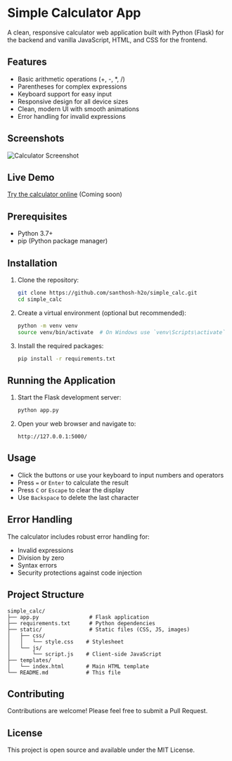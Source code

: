 # Simple Calculator App

A clean, responsive calculator web application built with Python (Flask) for the backend and vanilla JavaScript, HTML, and CSS for the frontend.

## Features

- Basic arithmetic operations (+, -, *, /)
- Parentheses for complex expressions
- Keyboard support for easy input
- Responsive design for all device sizes
- Clean, modern UI with smooth animations
- Error handling for invalid expressions

## Screenshots

![Calculator Screenshot](https://via.placeholder.com/500x300?text=Calculator+Screenshot)

## Live Demo

[Try the calculator online](#) (Coming soon)

## Prerequisites

- Python 3.7+
- pip (Python package manager)

## Installation

1. Clone the repository:
   ```bash
   git clone https://github.com/santhosh-h2o/simple_calc.git
   cd simple_calc
   ```

2. Create a virtual environment (optional but recommended):
   ```bash
   python -m venv venv
   source venv/bin/activate  # On Windows use `venv\Scripts\activate`
   ```

3. Install the required packages:
   ```bash
   pip install -r requirements.txt
   ```

## Running the Application

1. Start the Flask development server:
   ```bash
   python app.py
   ```

2. Open your web browser and navigate to:
   ```
   http://127.0.0.1:5000/
   ```

## Usage

- Click the buttons or use your keyboard to input numbers and operators
- Press `=` or `Enter` to calculate the result
- Press `C` or `Escape` to clear the display
- Use `Backspace` to delete the last character

## Error Handling

The calculator includes robust error handling for:
- Invalid expressions
- Division by zero
- Syntax errors
- Security protections against code injection

## Project Structure

```
simple_calc/
├── app.py                # Flask application
├── requirements.txt      # Python dependencies
├── static/               # Static files (CSS, JS, images)
│   ├── css/
│   │   └── style.css    # Stylesheet
│   └── js/
│       └── script.js    # Client-side JavaScript
├── templates/
│   └── index.html       # Main HTML template
└── README.md            # This file
```

## Contributing

Contributions are welcome! Please feel free to submit a Pull Request.

## License

This project is open source and available under the MIT License.
